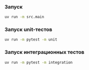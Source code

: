 ### Запуск

```bash
uv run -m src.main
```

### Запуск unit-тестов

```bash
uv run -m pytest -m unit
```

### Запуск интеграционных тестов

```bash
uv run -m pytest -m integration
```
